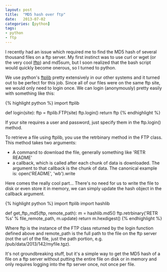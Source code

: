 ```yaml
---
layout: post
title:  "MD5 hash over ftp"
date:   2013-07-02
categories: [python]
tags: 
- python
- ftp 
---
```

I recently had an issue which required me to find the MD5 hash of several thousand files on a ftp server.  My first instinct was to use curl or wget (or the very cool [lftp](http://lftp.yar.ru/)) and md5sum, but I soon realized that the bash script would quickly become onerous, so I turned to python.


We use python's [ftplib](http://docs.python.org/2/library/ftplib) pretty extensively in our other systems and it turned out to be perfect for this job.  Since all of our files were on the same ftp site, we would only need to login once.  We can login (anonymously) pretty easily with something like this:

{% highlight python %}
import ftplib

def login(site):
    ftp = ftplib.FTP(site)
    ftp.login()
    return ftp
{% endhighlight %}


If your site requires a user and password, just specify them in the ftp.login() method.


To retrieve a file using ftplib, you use the retrbinary method in the FTP class.  This method takes two arguments: 
*  A command to download the file, generally something like 'RETR README'
* a callback, which is called after each chunk of data is downloaded.  The argument to that callback is the chunk of data.  The canonical example is: open('README', 'wb').write

Here comes the really cool part...  There's no need for us to write the file to disk or even store it in memory, we can simply update the hash object in the callback argument.

{% highlight python %}
import ftplib
import hashlib

def get_ftp_md5(ftp, remote_path):
    m = hashlib.md5()
    ftp.retrbinary('RETR %s' % file_remote_path, m.update)
    return m.hexdigest()
{% endhighlight %}

Where ftp is the instance of the FTP class returned by the login function defined above and remote_path is the full path to the file on the ftp server (not the url of the file, just the path portion, e.g. /pub/data/2013/142/myfile.tgz).


It's not groundbreaking stuff, but it's a simple way to get the MD5 hash of a file on a ftp server without putting the entire file on disk or in memory and only requires logging into the ftp server once, not once per file.